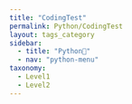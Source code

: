 ```yaml
---
title: "CodingTest"
permalink: Python/CodingTest
layout: tags_category
sidebar:
  - title: "Python🐸"
  - nav: "python-menu"
taxonomy:
  - Level1
  - Level2
---
```

